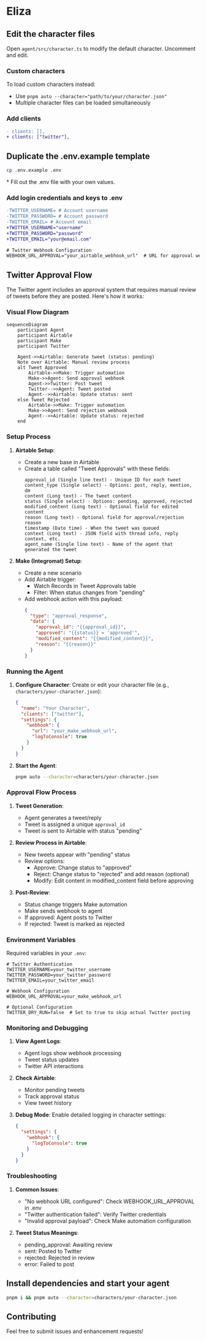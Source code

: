 # Eliza

## Edit the character files

Open `agent/src/character.ts` to modify the default character. Uncomment and edit.

### Custom characters

To load custom characters instead:
- Use `pnpm auto --character="path/to/your/character.json"`
- Multiple character files can be loaded simultaneously

### Add clients

```diff
- clients: [],
+ clients: ["twitter"],
```

## Duplicate the .env.example template

```bash
cp .env.example .env
```

\* Fill out the .env file with your own values.

### Add login credentials and keys to .env

```diff
-TWITTER_USERNAME= # Account username
-TWITTER_PASSWORD= # Account password
-TWITTER_EMAIL= # Account email
+TWITTER_USERNAME="username"
+TWITTER_PASSWORD="password"
+TWITTER_EMAIL="your@email.com"

# Twitter Webhook Configuration
WEBHOOK_URL_APPROVAL="your_airtable_webhook_url"  # URL for approval webhook
```

## Twitter Approval Flow

The Twitter agent includes an approval system that requires manual review of tweets before they are posted. Here's how it works:

### Visual Flow Diagram
```mermaid
sequenceDiagram
    participant Agent
    participant Airtable
    participant Make
    participant Twitter

    Agent->>Airtable: Generate tweet (status: pending)
    Note over Airtable: Manual review process
    alt Tweet Approved
        Airtable->>Make: Trigger automation
        Make->>Agent: Send approval webhook
        Agent->>Twitter: Post tweet
        Twitter-->>Agent: Tweet posted
        Agent-->>Airtable: Update status: sent
    else Tweet Rejected
        Airtable->>Make: Trigger automation
        Make->>Agent: Send rejection webhook
        Agent-->>Airtable: Update status: rejected
    end
```

### Setup Process

1. **Airtable Setup**:
   - Create a new base in Airtable
   - Create a table called "Tweet Approvals" with these fields:
     ```
     approval_id (Single line text) - Unique ID for each tweet
     content_type (Single select) - Options: post, reply, mention, dm
     content (Long text) - The tweet content
     status (Single select) - Options: pending, approved, rejected
     modified_content (Long text) - Optional field for edited content
     reason (Long text) - Optional field for approval/rejection reason
     timestamp (Date time) - When the tweet was queued
     context (Long text) - JSON field with thread info, reply context, etc.
     agent_name (Single line text) - Name of the agent that generated the tweet
     ```

2. **Make (Integromat) Setup**:
   - Create a new scenario
   - Add Airtable trigger:
     - Watch Records in Tweet Approvals table
     - Filter: When status changes from "pending"
   - Add webhook action with this payload:
     ```json
     {
       "type": "approval_response",
       "data": {
         "approval_id": "{{approval_id}}",
         "approved": "{{status}} = 'approved'",
         "modified_content": "{{modified_content}}",
         "reason": "{{reason}}"
       }
     }
     ```

### Running the Agent

1. **Configure Character**:
   Create or edit your character file (e.g., `characters/your-character.json`):
   ```json
   {
     "name": "Your Character",
     "clients": ["twitter"],
     "settings": {
       "webhook": {
         "url": "your_make_webhook_url",
         "logToConsole": true
       }
     }
   }
   ```

2. **Start the Agent**:
   ```bash
   pnpm auto --character=characters/your-character.json
   ```

### Approval Flow Process

1. **Tweet Generation**:
   - Agent generates a tweet/reply
   - Tweet is assigned a unique `approval_id`
   - Tweet is sent to Airtable with status "pending"

2. **Review Process in Airtable**:
   - New tweets appear with "pending" status
   - Review options:
     - Approve: Change status to "approved"
     - Reject: Change status to "rejected" and add reason (optional)
     - Modify: Edit content in modified_content field before approving

3. **Post-Review**:
   - Status change triggers Make automation
   - Make sends webhook to agent
   - If approved: Agent posts to Twitter
   - If rejected: Tweet is marked as rejected

### Environment Variables

Required variables in your `.env`:
```env
# Twitter Authentication
TWITTER_USERNAME=your_twitter_username
TWITTER_PASSWORD=your_twitter_password
TWITTER_EMAIL=your_twitter_email

# Webhook Configuration
WEBHOOK_URL_APPROVAL=your_make_webhook_url

# Optional Configuration
TWITTER_DRY_RUN=false  # Set to true to skip actual Twitter posting
```

### Monitoring and Debugging

1. **View Agent Logs**:
   - Agent logs show webhook processing
   - Tweet status updates
   - Twitter API interactions

2. **Check Airtable**:
   - Monitor pending tweets
   - Track approval status
   - View tweet history

3. **Debug Mode**:
   Enable detailed logging in character settings:
   ```json
   {
     "settings": {
       "webhook": {
         "logToConsole": true
       }
     }
   }
   ```

### Troubleshooting

1. **Common Issues**:
   - "No webhook URL configured": Check WEBHOOK_URL_APPROVAL in .env
   - "Twitter authentication failed": Verify Twitter credentials
   - "Invalid approval payload": Check Make automation configuration

2. **Tweet Status Meanings**:
   - pending_approval: Awaiting review
   - sent: Posted to Twitter
   - rejected: Rejected in review
   - error: Failed to post

## Install dependencies and start your agent

```bash
pnpm i && pnpm auto --character=characters/your-character.json
```

## Contributing

Feel free to submit issues and enhancement requests!
